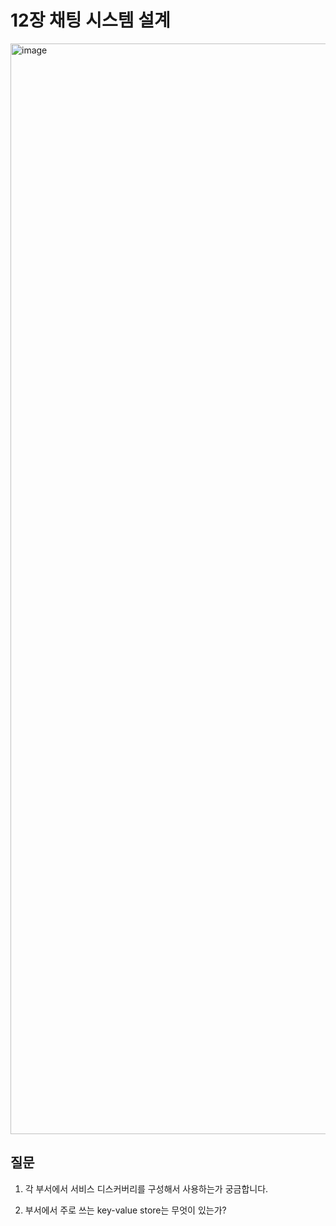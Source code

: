 # 12장 채팅 시스템 설계

<img width="1608" height="1745" alt="image" src="https://github.com/user-attachments/assets/c0ab182e-18a0-49bd-98f4-9572c4340185" />

## 질문

1. 각 부서에서 서비스 디스커버리를 구성해서 사용하는가 궁금합니다.

2. 부서에서 주로 쓰는 key-value store는 무엇이 있는가?

